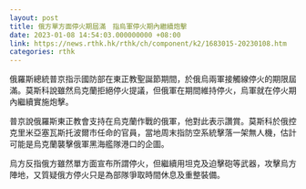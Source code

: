 ```yaml
---
layout: post
title: 俄方單方面停火期屆滿　指烏軍停火期內繼續炮擊
date: 2023-01-08 14:54:03.000000000 +08:00
link: https://news.rthk.hk/rthk/ch/component/k2/1683015-20230108.htm
categories: rthk
---
```


俄羅斯總統普京指示國防部在東正教聖誕節期間，於俄烏兩軍接觸線停火的期限屆滿。莫斯科說雖然烏克蘭拒絕停火提議，但俄軍在期間維持停火，烏軍就在停火期內繼續實施炮擊。

普京說俄羅斯東正教會支持在烏克蘭作戰的俄軍，他對此表示讚賞。莫斯科於俄控克里米亞塞瓦斯托波爾市任命的官員，當地周末指防空系統擊落一架無人機，估計可能是烏克蘭襲擊俄軍黑海艦隊港口的企圖。

烏方反指俄方雖然單方面宣布所謂停火，但繼續用坦克及迫擊砲等武器，攻擊烏方陣地，又質疑俄方停火只是為部隊爭取時間休息及重整裝備。
